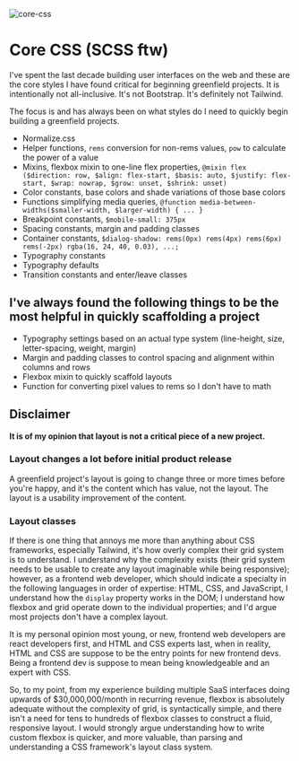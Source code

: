 ![core-css](https://github.com/user-attachments/assets/8ace120d-b93c-4809-9bff-c70aad0ffdbf)

# Core CSS (SCSS ftw)
I've spent the last decade building user interfaces on the web and these are the core styles I have found critical for
beginning greenfield projects.  It is intentionally not all-inclusive. It's not Bootstrap. It's definitely not Tailwind.

The focus is and has always been on what styles do I need to quickly begin building a greenfield projects.

- Normalize.css
- Helper functions, `rems` conversion for non-rems values, `pow` to calculate the power of a value
- Mixins, flexbox mixin to one-line flex properties, `@mixin flex ($direction: row, $align: flex-start, $basis: auto, $justify: flex-start, $wrap: nowrap, $grow: unset, $shrink: unset)`
- Color constants, base colors and shade variations of those base colors
- Functions simplifying media queries, `@function media-between-widths($smaller-width, $larger-width) { ... }`
- Breakpoint constants, `$mobile-small: 375px`
- Spacing constants, margin and padding classes
- Container constants, `$dialog-shadow: rems(0px) rems(4px) rems(6px) rems(-2px) rgba(16, 24, 40, 0.03), ...;`
- Typography constants
- Typography defaults
- Transition constants and enter/leave classes

## I've always found the following things to be the most helpful in quickly scaffolding a project
- Typography settings based on an actual type system (line-height, size, letter-spacing, weight, margin)
- Margin and padding classes to control spacing and alignment within columns and rows
- Flexbox mixin to quickly scaffold layouts
- Function for converting pixel values to rems so I don't have to math

## Disclaimer
**It is of my opinion that layout is not a critical piece of a new project.**
### Layout changes a lot before initial product release
A greenfield project's layout is going to change three or more times before you're happy, and it's the content which has value, not the layout. The
layout is a usability improvement of the content.

### Layout classes
If there is one thing that annoys me more than anything about CSS frameworks, especially Tailwind, it's how overly complex their grid system is to understand.
I understand why the complexity exists (their grid system needs to be usable to create any layout imaginable while being responsive);
however, as a frontend web developer, which should indicate a specialty in the following languages in order of expertise: HTML, CSS, and JavaScript,
I understand how the `display` property works in the DOM; I understand how flexbox and grid operate down to the individual properties; 
and I'd argue most projects don't have a complex layout. 

It is my personal opinion most young, or new, frontend web developers are react developers first, and HTML and CSS experts last, when in reality, HTML and CSS
are suppose to be the entry points for new frontend devs. Being a frontend dev is suppose to mean being knowledgeable and an expert with CSS.

So, to my point, from my experience building multiple SaaS interfaces doing upwards of $30,000,000/month in recurring revenue, flexbox is absolutely adequate 
without the complexity of grid, is syntactically simple, and there isn't a need for tens to hundreds of flexbox classes to construct a fluid, responsive layout. 
I would strongly argue understanding how to write custom flexbox is quicker, and more valuable, than parsing and understanding a CSS framework's layout class system.
 
